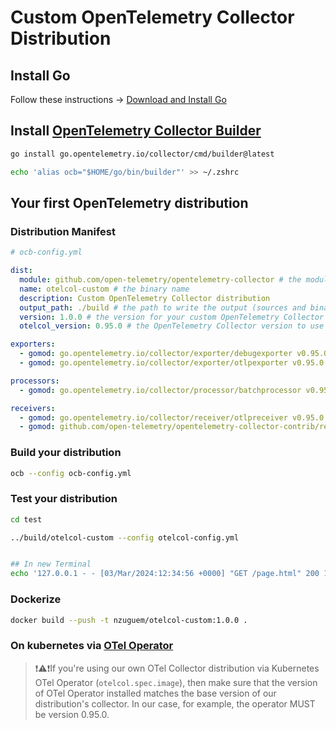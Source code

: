 # Custom OpenTelemetry Collector Distribution

## Install Go

Follow these instructions  -> [Download and Install Go][go-install-doc]

## Install [OpenTelemetry Collector Builder][otelcol-builder-gh]

```bash
go install go.opentelemetry.io/collector/cmd/builder@latest

echo 'alias ocb="$HOME/go/bin/builder"' >> ~/.zshrc
```

## Your first OpenTelemetry distribution
###  Distribution Manifest

```yaml
# ocb-config.yml

dist:
  module: github.com/open-telemetry/opentelemetry-collector # the module name for the new distribution
  name: otelcol-custom # the binary name
  description: Custom OpenTelemetry Collector distribution
  output_path: ./build # the path to write the output (sources and binary)
  version: 1.0.0 # the version for your custom OpenTelemetry Collector
  otelcol_version: 0.95.0 # the OpenTelemetry Collector version to use as base for the distribution

exporters:
  - gomod: go.opentelemetry.io/collector/exporter/debugexporter v0.95.0
  - gomod: go.opentelemetry.io/collector/exporter/otlpexporter v0.95.0

processors:
  - gomod: go.opentelemetry.io/collector/processor/batchprocessor v0.95.0

receivers:
  - gomod: go.opentelemetry.io/collector/receiver/otlpreceiver v0.95.0
  - gomod: github.com/open-telemetry/opentelemetry-collector-contrib/receiver/filelogreceiver v0.95.0
```

### Build your distribution

```bash
ocb --config ocb-config.yml
```

### Test your distribution

```bash
cd test

../build/otelcol-custom --config otelcol-config.yml


## In new Terminal
echo '127.0.0.1 - - [03/Mar/2024:12:34:56 +0000] "GET /page.html" 200 1234' >> app.log
```

### Dockerize

```bash
docker build --push -t nzuguem/otelcol-custom:1.0.0 .
```

### On kubernetes via [OTel Operator][otel-operator-tutorial-gh]

> ❗⚠️❗If you're using our own OTel Collector distribution via Kubernetes OTel Operator (`otelcol.spec.image`), then make sure that the version of OTel Operator installed matches the base version of our distribution's collector. In our case, for example, the operator MUST be version 0.95.0.

<!-- Links -->
[go-install-doc]:https://go.dev/doc/install
[otelcol-builder-gh]:https://github.com/open-telemetry/opentelemetry-collector/tree/main/cmd/builder
[otel-operator-tutorial-gh]:https://github.com/nzuguem/opentelemetry-operator-tutorial
